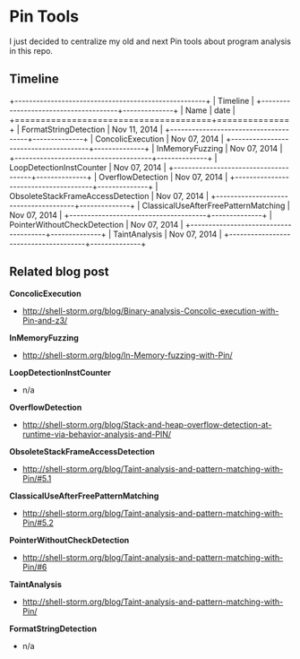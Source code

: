 Pin Tools
=========

I just decided to centralize my old and next Pin tools about program analysis in this repo.

Timeline
--------

+-----------------------------------------------------+
| Timeline                                            |
+--------------------------------------+--------------+
| Name                                 | date         |
+======================================+==============+
| FormatStringDetection                | Nov 11, 2014 |
+--------------------------------------+--------------+
| ConcolicExecution                    | Nov 07, 2014 |
+--------------------------------------+--------------+
| InMemoryFuzzing                      | Nov 07, 2014 |
+--------------------------------------+--------------+
| LoopDetectionInstCounter             | Nov 07, 2014 |
+--------------------------------------+--------------+
| OverflowDetection                    | Nov 07, 2014 |
+--------------------------------------+--------------+
| ObsoleteStackFrameAccessDetection    | Nov 07, 2014 |
+--------------------------------------+--------------+
| ClassicalUseAfterFreePatternMatching | Nov 07, 2014 |
+--------------------------------------+--------------+
| PointerWithoutCheckDetection         | Nov 07, 2014 |
+--------------------------------------+--------------+
| TaintAnalysis                        | Nov 07, 2014 |
+--------------------------------------+--------------+


Related blog post
-----------------

**ConcolicExecution**

- http://shell-storm.org/blog/Binary-analysis-Concolic-execution-with-Pin-and-z3/

**InMemoryFuzzing**

-  http://shell-storm.org/blog/In-Memory-fuzzing-with-Pin/

**LoopDetectionInstCounter**

- n/a

**OverflowDetection**

- http://shell-storm.org/blog/Stack-and-heap-overflow-detection-at-runtime-via-behavior-analysis-and-PIN/

**ObsoleteStackFrameAccessDetection**

- http://shell-storm.org/blog/Taint-analysis-and-pattern-matching-with-Pin/#5.1

**ClassicalUseAfterFreePatternMatching**

- http://shell-storm.org/blog/Taint-analysis-and-pattern-matching-with-Pin/#5.2

**PointerWithoutCheckDetection**

- http://shell-storm.org/blog/Taint-analysis-and-pattern-matching-with-Pin/#6

**TaintAnalysis**

- http://shell-storm.org/blog/Taint-analysis-and-pattern-matching-with-Pin/

**FormatStringDetection**

- n/a


